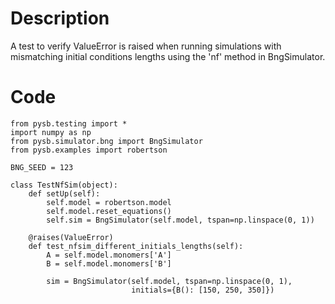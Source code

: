 # Description
A test to verify ValueError is raised when running simulations with mismatching initial conditions lengths using the 'nf' method in BngSimulator.

# Code
```
from pysb.testing import *
import numpy as np
from pysb.simulator.bng import BngSimulator
from pysb.examples import robertson

BNG_SEED = 123

class TestNfSim(object):
    def setUp(self):
        self.model = robertson.model
        self.model.reset_equations()
        self.sim = BngSimulator(self.model, tspan=np.linspace(0, 1))

    @raises(ValueError)
    def test_nfsim_different_initials_lengths(self):
        A = self.model.monomers['A']
        B = self.model.monomers['B']

        sim = BngSimulator(self.model, tspan=np.linspace(0, 1),
                           initials={B(): [150, 250, 350]})

```
